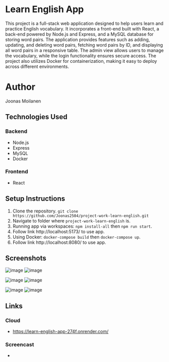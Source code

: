 # Learn English App
This project is a full-stack web application designed to help users learn and practice English vocabulary. It incorporates a front-end built with React, a back-end powered by Node.js and Express, and a MySQL database for storing word pairs. The application provides features such as adding, updating, and deleting word pairs, fetching word pairs by ID, and displaying all word pairs in a responsive table. The admin view allows users to manage the vocabulary, while the login functionality ensures secure access. The project also utilizes Docker for containerization, making it easy to deploy across different environments.

# Author
Joonas Moilanen

## Technologies Used
### Backend
- Node.js
- Express
- MySQL
- Docker
### Frontend
- React

## Setup Instructions
1. Clone the repository. `git clone https://github.com/Joonas2504/project-work-learn-english.git`
2. Navigate to folder where `project-work-learn-english` is.
3. Running app via workspaces: `npm install-all` then `npm run start`.
4. Follow link http://localhost:5173/ to use app.
5. Using Docker: `docker-compose build` then `docker-compose up`.
6. Follow link http://localhost:8080/ to use app.

## Screenshots
![image](https://github.com/Joonas2504/project-work-learn-english/assets/113358683/123476ac-eb68-4e5b-9735-ae30c8899b11) ![image](https://github.com/Joonas2504/project-work-learn-english/assets/113358683/ce2a91e3-59d8-4bca-8c44-3ace5edcae96)

![image](https://github.com/Joonas2504/project-work-learn-english/assets/113358683/f694848f-a75a-4470-ada3-f24605375581) ![image](https://github.com/Joonas2504/project-work-learn-english/assets/113358683/2975ac10-a2db-48fc-af9f-8fb6f2ff635d)

![image](https://github.com/Joonas2504/project-work-learn-english/assets/113358683/d8d23f3f-bab7-40d3-ae15-76ff4a422526) ![image](https://github.com/Joonas2504/project-work-learn-english/assets/113358683/c52820d7-b603-42d3-b068-02cb996766ab)

## Links
### Cloud
- https://learn-english-app-274f.onrender.com/
### Screencast
- 
